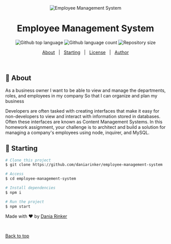 <div align="center" id="top"> 
  <img src="./.github/app.gif" alt="Employee Management System" />

</div>

<h1 align="center">Employee Management System</h1>

<p align="center">
  <img alt="Github top language" src="https://img.shields.io/github/languages/top/daniarinker/employee-management-system?color=56BEB8">

  <img alt="Github language count" src="https://img.shields.io/github/languages/count/daniarinker/employee-management-system?color=56BEB8">

  <img alt="Repository size" src="https://img.shields.io/github/repo-size/daniarinker/employee-management-system?color=56BEB8">

</p>

<p align="center">
  <a href="#dart-about">About</a> &#xa0; | &#xa0;
<a href="#checkered_flag-starting">Starting</a> &#xa0; | &#xa0;
<a href="#memo-license">License</a> &#xa0; | &#xa0;
<a href="https://github.com/daniarinker" target="_blank">Author</a>

</p>

<br>

## :dart: About

As a business owner
I want to be able to view and manage the departments, roles, and employees in my company
So that I can organize and plan my business

Developers are often tasked with creating interfaces that make it easy for non-developers to view and interact with information stored in databases. Often these interfaces are known as Content Management Systems. In this homework assignment, your challenge is to architect and build a solution for managing a company's employees using node, inquirer, and MySQL.

## :checkered_flag: Starting

```bash
# Clone this project
$ git clone https://github.com/daniarinker/employee-management-system

# Access
$ cd employee-management-system

# Install dependencies
$ npm i

# Run the project
$ npm start

```

Made with :heart: by <a href="https://github.com/daniarinker" target="_blank">Dania Rinker</a>

&#xa0;

<a href="#top">Back to top</a>

